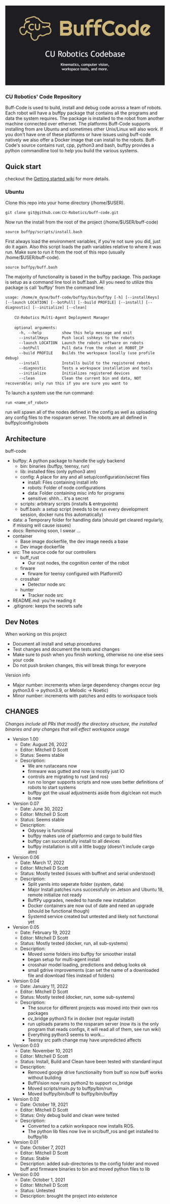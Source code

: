 ![alt text](https://github.com/CU-Robotics/buff-code/blob/master/buffcode-card.png?raw=true)

### CU Robotics' Code Repository

Buff-Code is used to build, install and debug code across a team of robots. Each robot will have a buffpy package that contains all the programs and data the system requires. The package is installed to the robot from another machine connected over ethernet. The platforms Buff-Code supports installing from are Ubuntu and sometimes other Unix/Linux will also work. If you don't have one of these platforms or have issues using buff-code natively we also offer a Docker image that can install to the robots. Buff-Code's source contains rust, cpp, python3 and bash, buffpy provides a python commandline tool to help you build the various systems.

## Quick start
checkout the [Getting started wiki](https://github.com/CU-Robotics/buff-code/wiki/Getting-Started) for more details.

### Ubuntu

Clone this repo into your home directory (/home/$USER).

    git clone git@github.com:CU-Robotics/buff-code.git
    
Now run the install from the root of the project (/home/$USER/buff-code)

	source buffpy/scripts/install.bash 

First always load the environment variables, if you're not sure you did, just do it again. Also this script loads the path variables relative to where it was run. Make sure to run it from the root of this repo (usually /home/$USER/buff-code).

	source buffpy/buff.bash
	
The majority of functionality is based in the buffpy package. This package is setup as a command line tool in buff.bash. All you need to utilize this package is call 'buffpy' from the command line.

	usage: /home/m_dyse/buff-code/buffpy/bin/buffpy [-h] [--installKeys] [--launch LOCATION] [--botPull] [--build PROFILE] [--install] [--diagnostic] [--initialize] [--clean]

        CU-Robotics Multi-Agent Deployment Manager

        optional arguments:
          -h, --help         show this help message and exit
          --installKeys      Push local sshkeys to the robots
          --launch LOCATION  Launch the robots software on robots
          --botPull          Pull data from the robot at ROBOT_IP
          --build PROFILE    Builds the workspace locally (use profile debug)
          --install          Installs build to the registered robots
          --diagnostic       Tests a workspace installation and tools
          --initialize       Initializes registered devices
          --clean            Clean the current bin and data, NOT recoverable; only run this if you are sure you want to
	
To launch a system use the run command:

    run <name_of_robot>
  
run will spawn all of the nodes defined in the config as well as uploading any config files to the rosparam server. The robots are all defined in buffpy/config/robots

## Architecture
buff-code
  - buffpy: A python package to handle the ugly backend
    - bin: binaries (buffpy, teensy, run)
    - lib: installed files (only python3 atm)
    - config: A place for any and all setup/configuration/secret files
      - install: Files containing install info
      - robots: Folder of node configurations
      - data: Folder containing misc info for programs
      - sensitive: shhh... it's a secret
    - scripts: arbitrary scripts (installs & entrypoints)
    - buff.bash: a setup script (needs to be run every development session, docker runs this automatically)
  - data: a Temporary folder for handling data (should get cleared regularly, if missing will cause issues)
  - docs: Removing soon, I swear ...
  - container
    - Base image dockerfile, the dev image needs a base
    - Dev image dockerfile
  - src: The source code for our controllers
    - buff_rust
      - Our rust nodes, the cognition center of the robot
    - firware
      - firware for teensy configured with PlatformIO
    - crosshair
      - Detector node src
    - hunter
      - Tracker node src
  - README.md: you're reading it
  - .gitignore: keeps the secrets safe

## Dev Notes

When working on this project
  - Document all install and setup procedures
  - Test changes and document the tests and changes
  - Make sure to push when you finish working, otherwise no one else sees your code
  - Do not push broken changes, this will break things for everyone

Version info
  - Major number: increments when large dependency changes occur (eg python3.6 -> python3.9, or Melodic -> Noetic)
  - Minor number: increments with patches and edits to workspace tools

## CHANGES
*Changes include all PRs that modify the directory structure, the installed binaries and any changes that will effect workspace usage*
 - Version 1.00
   - Date: August 26, 2022
   - Editor: Mitchell D Scott
   - Status: Seems stable
   - Description: 
      - We are rustaceans now
      - firmware was gutted and now is mostly just IO
      - controls are migrating to rust (and ros)
      - run no longer supports scripts and now uses better definitions of robots to start systems
      - buffpy got the usual adjustments aside from dig/clean not much is new
 - Version 0.07
   - Date: June 30, 2022
   - Editor: Mitchell D Scott
   - Status: Seems stable
   - Description: 
      - Odyssey is functional
      - buffpy makes use of platformio and cargo to build files
      - buffpy can successfully install to all devices
      - buffpy installation is still a little buggy (doesn't include cargo atm)
 - Version 0.06
   - Date: March 17, 2022
   - Editor: Mitchell D Scott
   - Status: Mostly tested (issues with buffnet and serial understood)
   - Description: 
      - Split yamls into seperate folder (system, data)
      - Major Install patches runs successfully on Jetson and Ubuntu 18, remote initialize not ready
      - BuffPy upgrades, needed to handle new installation
      - Docker containers are now out of date and need an upgrade (should be functional though)
      - Systemd service created but untested and likely not functional yet
- Version 0.05
   - Date: February 19, 2022
   - Editor: Mitchell D Scott
   - Status: Mostly tested (docker, run, all sub-systems)
   - Description: 
      - Moved some folders into buffpy for smoother install
      - began setup for multi-agent install
      - crosshair model loading, predictions and debug looks ok
      - small gdrive improvements (can set the name of a downloaded file and download files instead of folders)
 - Version 0.04
   - Date: January 11, 2022
   - Editor: Mitchell D Scott
   - Status: Mostly tested (docker, run, some sub-systems)
   - Description: 
      - The source for different projects was moved into their own ros packages
      - cv_bridge python3 fix in docker (not regular install)
      - run uploads params to the rosparam server (now its is the only program that reads configs, it will read all of them, see run wiki)
      - Everything python3 seems to work...
      - Teensy src path change may have unpredicted affects
 - Version 0.03
   - Date: November 10, 2021
   - Editor: Mitchell D Scott
   - Status: Install, Build and Clean have been tested with standard input
   - Description: 
      - Removed google drive functionailty from buff so now buff works without building
      - BuffVision now runs python2 to support cv_bridge
      - Moved scripts/main.py to buffpy/bin/run
      - Moved buffpy/bin/buff to buffpy/bin/buffpy
 - Version 0.02
   - Date: October 19, 2021
   - Editor: Mitchell D Scott
   - Status: Only debug build and clean were tested
   - Description: 
      - Converted to a catkin workspace now installs ROS. 
      - The python lib files now live in src/buff_ros and get installed to buffpy/lib
 - Version 0.01
   - Date: October 7, 2021
   - Editor: Mitchell D Scott
   - Status: Stable
   - Description: added sub-directories to the config folder and moved buff and firmware binaries to bin and moved python files to lib
 - Version 0.00
   - Date: October 1, 2021
   - Editor: Mitchell D Scott
   - Status: Untested
   - Description: brought the project into existence

